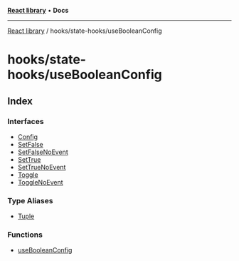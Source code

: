 [**React library**](../../../index.md) • **Docs**

***

[React library](../../../modules.md) / hooks/state-hooks/useBooleanConfig

# hooks/state-hooks/useBooleanConfig

## Index

### Interfaces

- [Config](interfaces/Config.md)
- [SetFalse](interfaces/SetFalse.md)
- [SetFalseNoEvent](interfaces/SetFalseNoEvent.md)
- [SetTrue](interfaces/SetTrue.md)
- [SetTrueNoEvent](interfaces/SetTrueNoEvent.md)
- [Toggle](interfaces/Toggle.md)
- [ToggleNoEvent](interfaces/ToggleNoEvent.md)

### Type Aliases

- [Tuple](type-aliases/Tuple.md)

### Functions

- [useBooleanConfig](functions/useBooleanConfig.md)
